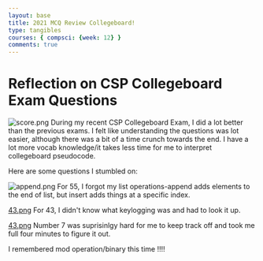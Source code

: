 ```yaml
---
layout: base
title: 2021 MCQ Review Collegeboard!
type: tangibles
courses: { compsci: {week: 12} }
comments: true
---
```




# Reflection on CSP Collegeboard Exam Questions

![score.png](/Nighthawk-Pages/images/score2.png)
During my recent CSP Collegeboard Exam, I did a lot better than the previous exams. I felt like understanding the questions was  lot easier, although there was a bit of a time crunch towards the end. I have a lot more vocab knowledge/it takes less time for me to interpret collegeboard pseudocode. 

Here are some questions I stumbled on:

![append.png](/Nighthawk-Pages/images/append.png)
 For 55, I forgot my list operations-append adds elements to the end of list, but insert adds things at a specific index.


[43.png](/Nighthawk-Pages/images/43.png)
 For 43, I didn't know what keylogging was and had to look it up.

[43.png](/Nighthawk-Pages/images/7.png)
 Number 7 was suprisinlgy hard for me to keep track off and took me full four minutes to figure it out.

 I remembered mod operation/binary this time !!!!